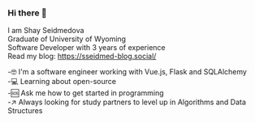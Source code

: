 ### Hi there 👋

I am Shay Seidmedova  
Graduate of University of Wyoming  
Software Developer with 3 years of experience  
Read my blog: https://sseidmed-blog.social/

-🤓 I'm a software engineer working with Vue.js, Flask and SQLAlchemy  
-💻 Learning about open-source     
-🆘 Ask me how to get started in programming   
-↗ Always looking for study partners to level up in Algorithms and Data Structures  
